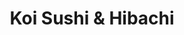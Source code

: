 ---
layout: place
title: Koi Sushi & Hibachi
permalink: /north-carolina/durham/koi-sushi-hibachi.html
stateAbbr: NC
stateName: North Carolina
cityName: Durham
seo:
  type: restaurant
  links: https://koisushihibachi.com/
place_id: ChIJH7xaP0rlrIkRaQ81DMX4uKU
photos:
  - name: >-
      places/ChIJH7xaP0rlrIkRaQ81DMX4uKU/photos/AeeoHcI8QgrLgpUu7OcSU9YNI2CLndidsd_Y2RRCs83ywLrr7mONCDiaImRFtDYDgSdZ4t4QTDDFPuFZh61oGXjNzWZS8Gnhskx2M4hizELpVJl7aikrI0clLj7MGZ6vED1ehV6CYbV_5b2GiS6jtPN9lftzuqQV3wosx9a4MtnAVMhPEtd6aGxb_COUDNjhVWX6zuXUpvVZbJLvkSQHWj07vWB7QoeZoqTktEbrZyBxg8ZYEyGX6mZTIsODemfanyLnuZ6y5d8SQOu4QkruiknnZZBzpO-_W8GYDyJ7vTpVk_z6IJMqXPcMXxOB_P7pW4YQ1ZhHoGRD4ohbGSigQF5AFLebOFSibB_ZLuI8bs7WqBAOB_Q2th9DsF42Ohvmfg0X1Fc_xo3FQ8Q8DQUfCyZd_XDquMfZACeHvyFauSnH9HecsaEg
    widthPx: 4624
    heightPx: 3472
    authorAttributions:
      - displayName: ton
        uri: https://maps.google.com/maps/contrib/115227495476827687118
        photoUri: >-
          https://lh3.googleusercontent.com/a/ACg8ocLp5ifeI-EaDrNiNTDzQYNRnHtCvLbz--VFcwB3KTFpqRGcEw=s100-p-k-no-mo
    flagContentUri: >-
      https://www.google.com/local/imagery/report/?cb_client=maps_api_places.places_api&image_key=!1e10!2sCIHM0ogKEICAgICb6bPm6QE&hl=en-US
    googleMapsUri: >-
      https://www.google.com/maps/place//data=!3m4!1e2!3m2!1sCIHM0ogKEICAgICb6bPm6QE!2e10!4m2!3m1!1s0x89ace54a3f5abc1f:0xa5b8f8c50c350f69
  - name: >-
      places/ChIJH7xaP0rlrIkRaQ81DMX4uKU/photos/AeeoHcJYApv2EMbFCbQqAnlghAXdjk_QLa249uTw5aeweQW6-Vt-Euu53NCblfD6g5NYbC7OokJnsBb_iGtPSi4_Il3T3zwwP_Nu5a3G9Ix1y8UG-80AcR0KKKvxaMEt2R-vFF8I6RrYlG1rpEgMsx8GgHHdUuzONXD2xsWJCNvskdSFhDDSD6xvFS5ivg3uvI4MlVDqjLrUQjFdCfGbXx3nBIeiC0spU-UQW5lj_NxI6FgO_Z6STJYlCL1oxgSaTTH1YRaCAViDIRjGbWGUkP4v8T1gfm3fFZBIfiAsaOpSJd2Rlg
    widthPx: 3872
    heightPx: 2592
    authorAttributions:
      - displayName: Koi Sushi & Hibachi
        uri: https://maps.google.com/maps/contrib/107202897198481496063
        photoUri: >-
          https://lh3.googleusercontent.com/a-/ALV-UjVIKR24dhb_gUpHZqpc6Ar_36XzdmZK4KrxuKAMsYWwbrtrQno=s100-p-k-no-mo
    flagContentUri: >-
      https://www.google.com/local/imagery/report/?cb_client=maps_api_places.places_api&image_key=!1e10!2sAF1QipOSpSeIWPy6elQ62pyMaByGIXaqigq9ZuwbeWb8&hl=en-US
    googleMapsUri: >-
      https://www.google.com/maps/place//data=!3m4!1e2!3m2!1sAF1QipOSpSeIWPy6elQ62pyMaByGIXaqigq9ZuwbeWb8!2e10!4m2!3m1!1s0x89ace54a3f5abc1f:0xa5b8f8c50c350f69
  - name: >-
      places/ChIJH7xaP0rlrIkRaQ81DMX4uKU/photos/AeeoHcIfTbJ8OdT2kOL860M7-zXSjeFnI0GFpgXRnlPoXW_zgCCZbwTR021ocj1UdFsWZRafFYH-PsbVPDsjBCp9uzohYkC9Fu00GQigepMa9ZNhidKczP4J62CJcG9V2uFrlnv2XyrEIcw90dWe5hGORcXKF4Rx2qI8CfMGYnefaAOgcrmgISrY-Okr5mTIOVuAlj1E0gEFgAtEBpEcHh-JS3fORr5U7IbSDjVT-2uA29daP-ZlS1cfKZbV9OJcmdQciia639r2F6vHjUHfcrsToAJjM8lgtzhoajCclNwCCGu5fdjFf-ld23CU_soe13gfdKgdBIxGgs_0ApUm9DKrTMivcro877SSZzQl7VeiIlmU_4huFSCT2EMXtksid3ederzy4DpKMr4EZpzCCmQkXFC5icN9uj5rtNkq1BulRjmBLaC_
    widthPx: 4032
    heightPx: 3024
    authorAttributions:
      - displayName: Ryan Vook
        uri: https://maps.google.com/maps/contrib/110834055125614790445
        photoUri: >-
          https://lh3.googleusercontent.com/a/ACg8ocJYeuM-HjVRMZP-pTkvZsewCXU5STrs702N_EzPYyo96Be2-Q=s100-p-k-no-mo
    flagContentUri: >-
      https://www.google.com/local/imagery/report/?cb_client=maps_api_places.places_api&image_key=!1e10!2sCIHM0ogKEICAgMCoxbuwtQE&hl=en-US
    googleMapsUri: >-
      https://www.google.com/maps/place//data=!3m4!1e2!3m2!1sCIHM0ogKEICAgMCoxbuwtQE!2e10!4m2!3m1!1s0x89ace54a3f5abc1f:0xa5b8f8c50c350f69
  - name: >-
      places/ChIJH7xaP0rlrIkRaQ81DMX4uKU/photos/AeeoHcK7whutV9BPDe0MLH5KWO5YNV9Iezjoz0A7FEfkvMM6Fi7KSJ_1ltCUeOBl2gT3SA9AhFB6Yc5neFuBpdBK5NUs5F6L7CfcdJxesdnQPVJtiw_smBcka7uoKS4JXUU_91TIDmSfUUHnCP_eX-AdJ6jyRt5-yB3hB_BtAaazoRjYdv9ReJoKY_j14bX9p688abQGNCtPnesq0CS8xGkW4BZkddtYZSkF2qjrayGuATO64SE-noO32r88y89kicDkl8YLq8SD0HTw9f8oGIlMleB1_SaxYizk9bv5awrv5S-x4w
    widthPx: 1702
    heightPx: 1276
    authorAttributions:
      - displayName: Koi Sushi & Hibachi
        uri: https://maps.google.com/maps/contrib/107202897198481496063
        photoUri: >-
          https://lh3.googleusercontent.com/a-/ALV-UjVIKR24dhb_gUpHZqpc6Ar_36XzdmZK4KrxuKAMsYWwbrtrQno=s100-p-k-no-mo
    flagContentUri: >-
      https://www.google.com/local/imagery/report/?cb_client=maps_api_places.places_api&image_key=!1e10!2sAF1QipPhNyB1weOtNu7kbnw1kaLOuEQCwQ_2WTNdGjDU&hl=en-US
    googleMapsUri: >-
      https://www.google.com/maps/place//data=!3m4!1e2!3m2!1sAF1QipPhNyB1weOtNu7kbnw1kaLOuEQCwQ_2WTNdGjDU!2e10!4m2!3m1!1s0x89ace54a3f5abc1f:0xa5b8f8c50c350f69
  - name: >-
      places/ChIJH7xaP0rlrIkRaQ81DMX4uKU/photos/AeeoHcIRC2qbIfA1yppV9KIYeHUORrgWHMEz3yEvghUv0OZ8OVmAZdEuSZ_KigNALfZzjnbGWfBwV6jfrhsOk_P438H97KdQY7s6p0_hP17F4UPj_c5rMnaE2u1oVhcQxhUTCKEl5qAs3LlvR-q6qvcerEHbEnLVkIYl1RPeZi6SYB_5LBNP1u7pFxlbadnENwCWAFK7q4H0_KdJraBgASzceE_KiUYIZkxPZcSIp_6HfexNXgJPeFhsin3vf_KUWR2CVuGl0t0394UVu3_CQhxR6GGC-R9GpjvH_R5TL9sUQW2eXg
    widthPx: 1139
    heightPx: 834
    authorAttributions:
      - displayName: Koi Sushi & Hibachi
        uri: https://maps.google.com/maps/contrib/107202897198481496063
        photoUri: >-
          https://lh3.googleusercontent.com/a-/ALV-UjVIKR24dhb_gUpHZqpc6Ar_36XzdmZK4KrxuKAMsYWwbrtrQno=s100-p-k-no-mo
    flagContentUri: >-
      https://www.google.com/local/imagery/report/?cb_client=maps_api_places.places_api&image_key=!1e10!2sAF1QipPu0iIOIooT2dJseMbYurv_Jg4pPv-SK6WhLHwk&hl=en-US
    googleMapsUri: >-
      https://www.google.com/maps/place//data=!3m4!1e2!3m2!1sAF1QipPu0iIOIooT2dJseMbYurv_Jg4pPv-SK6WhLHwk!2e10!4m2!3m1!1s0x89ace54a3f5abc1f:0xa5b8f8c50c350f69
  - name: >-
      places/ChIJH7xaP0rlrIkRaQ81DMX4uKU/photos/AeeoHcIuKF0CloAIVm5ha4g674iIZQMO6IvcEGyTk_eksIWm44RBK9wSuPSkUDBKLK4lC3oaGOqk_MGseAI8hPBMCl3p-51BxRs-dPkSAO_Q4C3Cdo4sH2Jb7oox6E-Mz8BOFR7-VNm_nutwmOAzJpH1RXSIvCXqdXLYoHdft2c3iHbUhIDD5ZXNseU9m6KADVfQqCtlGB4EMBoGMgiO2OQMl8Yl7O71o39MyP5J6aLDjQov_pIlgkQoTzauy2exKnZev9SSB1Ldo0BCUM6ZmDJLJUPKHfdhAwkeJJsotgIKxxYuPQ
    widthPx: 3872
    heightPx: 2592
    authorAttributions:
      - displayName: Koi Sushi & Hibachi
        uri: https://maps.google.com/maps/contrib/107202897198481496063
        photoUri: >-
          https://lh3.googleusercontent.com/a-/ALV-UjVIKR24dhb_gUpHZqpc6Ar_36XzdmZK4KrxuKAMsYWwbrtrQno=s100-p-k-no-mo
    flagContentUri: >-
      https://www.google.com/local/imagery/report/?cb_client=maps_api_places.places_api&image_key=!1e10!2sAF1QipM7AXkJNXZsl9L6FQd8nuLVm7tcQYiBPNmny3bo&hl=en-US
    googleMapsUri: >-
      https://www.google.com/maps/place//data=!3m4!1e2!3m2!1sAF1QipM7AXkJNXZsl9L6FQd8nuLVm7tcQYiBPNmny3bo!2e10!4m2!3m1!1s0x89ace54a3f5abc1f:0xa5b8f8c50c350f69
  - name: >-
      places/ChIJH7xaP0rlrIkRaQ81DMX4uKU/photos/AeeoHcIXC-ROGiWEnUrx_JwMZ6t3bETukKJ7jX1j16ev55u7vAtC7R1CYnLloGfzZ7AFZKLDs8Di2Tolwv4ocfhs7zeRFyoGceEw-0aw8D27mT6iPnvylECjAWdiWIDlbbZ-KgB4JC_DtM6Vcy_REmoljPywnbSszAXa_CVFaK8ZnCAynIMlRCYPuMpT2z4OCzZqxEDiaNJnJshRuXa7aoFbm1HxiEDCdi_TuXtCQrcvVcZjTsYadOasjMze9Y4KLkGXrn5oI6yB7sN10XflzeX_aKkM66zxSd4-O_3Mwex_XzJHvQ
    widthPx: 3872
    heightPx: 2592
    authorAttributions:
      - displayName: Koi Sushi & Hibachi
        uri: https://maps.google.com/maps/contrib/107202897198481496063
        photoUri: >-
          https://lh3.googleusercontent.com/a-/ALV-UjVIKR24dhb_gUpHZqpc6Ar_36XzdmZK4KrxuKAMsYWwbrtrQno=s100-p-k-no-mo
    flagContentUri: >-
      https://www.google.com/local/imagery/report/?cb_client=maps_api_places.places_api&image_key=!1e10!2sAF1QipO1RNWLLjHgB2DIkO8i91nrVElw23qTEz7VtANy&hl=en-US
    googleMapsUri: >-
      https://www.google.com/maps/place//data=!3m4!1e2!3m2!1sAF1QipO1RNWLLjHgB2DIkO8i91nrVElw23qTEz7VtANy!2e10!4m2!3m1!1s0x89ace54a3f5abc1f:0xa5b8f8c50c350f69
  - name: >-
      places/ChIJH7xaP0rlrIkRaQ81DMX4uKU/photos/AeeoHcI616rkKdmxF8RHfsGJjeqQ8U78dMD4Jg8fHvqGcgwvoz5TfSgJMTVGCbZCwK5AV9YC6WZzxxk1KwPJbh089PPrIkC0sdhNrx9ieRnicZH9z2NQ9WAspEM0zHNjI3G1VPb-aqAzuYusMaslwKKUF_9YZCvoLJ9zRVscuOOOj9acvRqjE8t43iDkshyNOzoktDS1Uwe0ZoN2O6hOV90-xwwDrPlA4Ls_YcIkMvyXAtN0V7ctMhu9kCan9jbLsAI6OZEFPqVYUuYxmeu6twxDq6V23a2vOd0hJhtyclYh0M5f364yzGvpg344AqoKumbcZNcwZ6kqlAxgSi6Ac4s7XoSLMRBO0pWjWDI4vweykrWtkaynTqrTL2hhYbQtGPtDCZxGd899XyoYt3L-zV1GqMJPeAqftMLzVUF4F4M14GMbyQ
    widthPx: 4032
    heightPx: 3024
    authorAttributions:
      - displayName: Jesse James
        uri: https://maps.google.com/maps/contrib/110554576765599412563
        photoUri: >-
          https://lh3.googleusercontent.com/a/ACg8ocI16DXKy3UytwpEzhOVIOKY67GQg0bPv0KzseOOCK5agyqkdw=s100-p-k-no-mo
    flagContentUri: >-
      https://www.google.com/local/imagery/report/?cb_client=maps_api_places.places_api&image_key=!1e10!2sCIHM0ogKEICAgICb6e-PMA&hl=en-US
    googleMapsUri: >-
      https://www.google.com/maps/place//data=!3m4!1e2!3m2!1sCIHM0ogKEICAgICb6e-PMA!2e10!4m2!3m1!1s0x89ace54a3f5abc1f:0xa5b8f8c50c350f69
  - name: >-
      places/ChIJH7xaP0rlrIkRaQ81DMX4uKU/photos/AeeoHcI5mcFyEkJqWGzGUNk36lzlrZAw5Ui6ATDn8FCHPO0zt56H9YCeTHP1jEGXCfKFHSdkn5R_K_yCzqdL41slM_oE54_8oQtspGWvkpDZkH_maZffxKHB9Iwif1QyZoyciLGOPawivX8g7-JJxEUedkLwXbbhAmseIojvMfEBzj3GuPfxKWr7W_MkcMiODi2ZXkZLzNE_eosdfA9IzJvvZwaXH5eTPjWRejuixP2AxoNWWmWFoNsxF-nTl9cLN19f5T6dka7l0R5R5WNcG4LdZ6qVTrU2zZfeWcGHjS26nyLikw
    widthPx: 1702
    heightPx: 1276
    authorAttributions:
      - displayName: Koi Sushi & Hibachi
        uri: https://maps.google.com/maps/contrib/107202897198481496063
        photoUri: >-
          https://lh3.googleusercontent.com/a-/ALV-UjVIKR24dhb_gUpHZqpc6Ar_36XzdmZK4KrxuKAMsYWwbrtrQno=s100-p-k-no-mo
    flagContentUri: >-
      https://www.google.com/local/imagery/report/?cb_client=maps_api_places.places_api&image_key=!1e10!2sAF1QipMeF_SVxAg8ZtzIYZ-jtlkd-Q1dNd-23Lk7Vamj&hl=en-US
    googleMapsUri: >-
      https://www.google.com/maps/place//data=!3m4!1e2!3m2!1sAF1QipMeF_SVxAg8ZtzIYZ-jtlkd-Q1dNd-23Lk7Vamj!2e10!4m2!3m1!1s0x89ace54a3f5abc1f:0xa5b8f8c50c350f69
  - name: >-
      places/ChIJH7xaP0rlrIkRaQ81DMX4uKU/photos/AeeoHcItjTTXgsqBsyBJmBsKvyw0msKFinxtSIcHpFR31zHXx5-6-jNetYXwDt-K8wkrT2R9RDIOiSPZlWkw8tofbciz1DpC02jWs-0w4J81QqJfCDHjd7wTaJM__F7qQn_kQrQcVxf0Xdxbq1EWIFPIR2NtBATT4NF-1Y_wuQlmRzG_8fwPI-la5AzuThcwCyV_9p1G92U0Y35lSsV5jJrZMeaZSVfii2lpGkS-_PyS1Bg5-H9dI2hVqpiSE9VInSpZKOKpwDMU5rBnlHLMs37Ij1msB8EZRXvbOVvYgO7x9-O-Pg
    widthPx: 3872
    heightPx: 2592
    authorAttributions:
      - displayName: Koi Sushi & Hibachi
        uri: https://maps.google.com/maps/contrib/107202897198481496063
        photoUri: >-
          https://lh3.googleusercontent.com/a-/ALV-UjVIKR24dhb_gUpHZqpc6Ar_36XzdmZK4KrxuKAMsYWwbrtrQno=s100-p-k-no-mo
    flagContentUri: >-
      https://www.google.com/local/imagery/report/?cb_client=maps_api_places.places_api&image_key=!1e10!2sAF1QipNrm6TsEp2x-2i48h_w88gZm1FltBzMLG4QTthV&hl=en-US
    googleMapsUri: >-
      https://www.google.com/maps/place//data=!3m4!1e2!3m2!1sAF1QipNrm6TsEp2x-2i48h_w88gZm1FltBzMLG4QTthV!2e10!4m2!3m1!1s0x89ace54a3f5abc1f:0xa5b8f8c50c350f69
address: 607 Broad St, Durham, NC 27705, USA
street: 607 Broad St
city: Durham
state: NC
zip: '27705'
country: USA
neighborhood: Old West Durham
latitude: '36.006563'
longitude: '-78.920774'
accessibility_options:
  wheelchairAccessibleParking: true
  wheelchairAccessibleEntrance: true
  wheelchairAccessibleSeating: true
business_status: OPERATIONAL
name: Koi Sushi & Hibachi
google_maps_links:
  directionsUri: >-
    https://www.google.com/maps/dir//''/data=!4m7!4m6!1m1!4e2!1m2!1m1!1s0x89ace54a3f5abc1f:0xa5b8f8c50c350f69!3e0
  placeUri: https://maps.google.com/?cid=11941567937169919849
  writeAReviewUri: >-
    https://www.google.com/maps/place//data=!4m3!3m2!1s0x89ace54a3f5abc1f:0xa5b8f8c50c350f69!12e1
  reviewsUri: >-
    https://www.google.com/maps/place//data=!4m4!3m3!1s0x89ace54a3f5abc1f:0xa5b8f8c50c350f69!9m1!1b1
  photosUri: >-
    https://www.google.com/maps/place//data=!4m3!3m2!1s0x89ace54a3f5abc1f:0xa5b8f8c50c350f69!10e5
primary_type: Japanese Restaurant
opening_hours:
  regular: null
  current: null
secondary_opening_hours:
  regular:
    weekdayDescriptions: null
    type: null
  current:
    weekdayDescriptions: null
    type: null
phone: (919) 294-8382
price_level: PRICE_LEVEL_MODERATE
price_range: $20 &ndash; $30
rating: '4.3'
rating_count: 0
website: https://koisushihibachi.com/
description: >-
  Explore Koi Sushi & Hibachi in Durham, NC$$$Koi Sushi & Hibachi in Durham, NC,
  stands out as a welcoming Japanese restaurant known for its diverse menu
  featuring all-you-can-eat options that include fresh sushi, sashimi, and
  flavorful hibachi dishes. The spot offers a casual atmosphere perfect for
  enjoying affordable Japanese fare, with accessibility features like
  wheelchair-friendly entrances and seating that make it easy for everyone to
  dine comfortably. Patrons appreciate the moderate pricing, which provides
  great value for hearty meals in a lively setting, ideal for those seeking
  sushi restaurants nearby. Whether you're in the mood for classic rolls or
  grilled hibachi favorites, this location delivers a satisfying experience that
  highlights quality ingredients and quick service.
generative_summary: >-
  Explore Koi Sushi & Hibachi in Durham, NC$$$Koi Sushi & Hibachi in Durham, NC,
  stands out as a welcoming Japanese restaurant known for its diverse menu
  featuring all-you-can-eat options that include fresh sushi, sashimi, and
  flavorful hibachi dishes. The spot offers a casual atmosphere perfect for
  enjoying affordable Japanese fare, with accessibility features like
  wheelchair-friendly entrances and seating that make it easy for everyone to
  dine comfortably. Patrons appreciate the moderate pricing, which provides
  great value for hearty meals in a lively setting, ideal for those seeking
  sushi restaurants nearby. Whether you're in the mood for classic rolls or
  grilled hibachi favorites, this location delivers a satisfying experience that
  highlights quality ingredients and quick service.
generative_disclosure: Summarized by AI using the Grok-3-Mini model.
reviews:
  - name: >-
      places/ChIJH7xaP0rlrIkRaQ81DMX4uKU/reviews/ChdDSUhNMG9nS0VJQ0FnTUNJak5MUDFnRRAB
    relativePublishTimeDescription: 2 weeks ago
    rating: 5
    text:
      text: >-
        First time here last weekend when we came to eat before seeing a show.
        Connie, our server and the manager, was fantastic. Incredibly attentive
        and had an amazing personality. She had us smiling everytime she came to
        our table.

        The food came out quickly and was absolutely delicious, especially the
        house made hibachi sauce. And the price for all you can eat options is
        really fair too!

        We will definitely be back again!
      languageCode: en
    originalText:
      text: >-
        First time here last weekend when we came to eat before seeing a show.
        Connie, our server and the manager, was fantastic. Incredibly attentive
        and had an amazing personality. She had us smiling everytime she came to
        our table.

        The food came out quickly and was absolutely delicious, especially the
        house made hibachi sauce. And the price for all you can eat options is
        really fair too!

        We will definitely be back again!
      languageCode: en
    authorAttribution:
      displayName: Marissa Weber
      uri: https://www.google.com/maps/contrib/111966090346951963483/reviews
      photoUri: >-
        https://lh3.googleusercontent.com/a/ACg8ocLgbk3iokxtnEMGPCoeYJOE70XWlPghQqTmjxU3rEGy8FImPg=s128-c0x00000000-cc-rp-mo-ba2
    publishTime: '2025-03-30T20:51:13.170945Z'
    flagContentUri: >-
      https://www.google.com/local/review/rap/report?postId=ChdDSUhNMG9nS0VJQ0FnTUNJak5MUDFnRRAB&d=17924085&t=1
    googleMapsUri: >-
      https://www.google.com/maps/reviews/data=!4m6!14m5!1m4!2m3!1sChdDSUhNMG9nS0VJQ0FnTUNJak5MUDFnRRAB!2m1!1s0x89ace54a3f5abc1f:0xa5b8f8c50c350f69
  - name: >-
      places/ChIJH7xaP0rlrIkRaQ81DMX4uKU/reviews/ChZDSUhNMG9nS0VJQ0FnTURRcWN6Nkx3EAE
    relativePublishTimeDescription: a month ago
    rating: 5
    text:
      text: >-
        Where to start? By far the best all you can eat Sushi in the area, I was
        pleasantly surprised with how fast they bring food back after you order,
        SILAS our waiter was a super star, attentive came a few times to make
        sure we were good, the only down side (you can only order 1 salmon
        flower,) I could have had a full plate of those things I mean WOW, the
        place was full but I still feel intimate and in my own space. The price…
        I could not believe when Silas brought my check… got a few sashimi
        pieces and left over charge fee it was under $70.00

        10/10… will definitely go back.
      languageCode: en
    originalText:
      text: >-
        Where to start? By far the best all you can eat Sushi in the area, I was
        pleasantly surprised with how fast they bring food back after you order,
        SILAS our waiter was a super star, attentive came a few times to make
        sure we were good, the only down side (you can only order 1 salmon
        flower,) I could have had a full plate of those things I mean WOW, the
        place was full but I still feel intimate and in my own space. The price…
        I could not believe when Silas brought my check… got a few sashimi
        pieces and left over charge fee it was under $70.00

        10/10… will definitely go back.
      languageCode: en
    authorAttribution:
      displayName: mauricio concha perez
      uri: https://www.google.com/maps/contrib/110749803134063918073/reviews
      photoUri: >-
        https://lh3.googleusercontent.com/a-/ALV-UjVf4ii7mAcfKOQBGib56JvOpV0dsebnCuDsF9rkbKX5SNyzIvCm=s128-c0x00000000-cc-rp-mo-ba3
    publishTime: '2025-03-12T01:18:53.881367Z'
    flagContentUri: >-
      https://www.google.com/local/review/rap/report?postId=ChZDSUhNMG9nS0VJQ0FnTURRcWN6Nkx3EAE&d=17924085&t=1
    googleMapsUri: >-
      https://www.google.com/maps/reviews/data=!4m6!14m5!1m4!2m3!1sChZDSUhNMG9nS0VJQ0FnTURRcWN6Nkx3EAE!2m1!1s0x89ace54a3f5abc1f:0xa5b8f8c50c350f69
  - name: >-
      places/ChIJH7xaP0rlrIkRaQ81DMX4uKU/reviews/ChZDSUhNMG9nS0VJQ0FnTUR3a04yTlNnEAE
    relativePublishTimeDescription: 3 weeks ago
    rating: 1
    text:
      text: >-
        I placed an order for a Koi Roll and a Yummy Roll, for myself and
        partner. 1st off they packed and smashed 2 different rolls in this small
        container. The rolls look nothing like the pictures. When I called the
        manager she said I should’ve advised them to separate the rolls…. What?
      languageCode: en
    originalText:
      text: >-
        I placed an order for a Koi Roll and a Yummy Roll, for myself and
        partner. 1st off they packed and smashed 2 different rolls in this small
        container. The rolls look nothing like the pictures. When I called the
        manager she said I should’ve advised them to separate the rolls…. What?
      languageCode: en
    authorAttribution:
      displayName: Ronell Williams
      uri: https://www.google.com/maps/contrib/116538688640036454920/reviews
      photoUri: >-
        https://lh3.googleusercontent.com/a/ACg8ocIBrMdCkqLyDiLWqVu-m7vPlEcLBjghzuTRKiOTSa6S9WQfIQ=s128-c0x00000000-cc-rp-mo
    publishTime: '2025-03-22T19:10:08.692864Z'
    flagContentUri: >-
      https://www.google.com/local/review/rap/report?postId=ChZDSUhNMG9nS0VJQ0FnTUR3a04yTlNnEAE&d=17924085&t=1
    googleMapsUri: >-
      https://www.google.com/maps/reviews/data=!4m6!14m5!1m4!2m3!1sChZDSUhNMG9nS0VJQ0FnTUR3a04yTlNnEAE!2m1!1s0x89ace54a3f5abc1f:0xa5b8f8c50c350f69
  - name: >-
      places/ChIJH7xaP0rlrIkRaQ81DMX4uKU/reviews/ChZDSUhNMG9nS0VJQ0FnSUMzdk5ieVhREAE
    relativePublishTimeDescription: 5 months ago
    rating: 4
    text:
      text: >-
        First time going here! Great sushi, great service , great price, less
        than $25, all you can eat sushi. Vibe is very lively.


        The tea was sweet. The food was fresh, crab salad and miso soup was
        delicious. I got full so fast man. They also have chicken nuggets,
        mozzarella sticks and other sides besides sushi.


        We came to Durham for a show then drove here but we would've def drove
        an hour just to eat here because it was good.


        They don't have military discount but I (we ) were overall satisfied
        with our experience. There was a wait but it was only 23min. The place
        was booming but they didn't slip on service and was also cleaning tables
        for new customers.


        Ok the paper they give you it says you'll be charged like 1.00 or
        something for left overs but at least you can take it home, when we
        asked one of the roles would've been $2.50 so my husband ate it.


        Downside: The bathroom was dirty, the venue is a bit cramped but there
        are tables for parties of 6, maybe more. Parking is terrible but would
        totally recommend! 4.5
      languageCode: en
    originalText:
      text: >-
        First time going here! Great sushi, great service , great price, less
        than $25, all you can eat sushi. Vibe is very lively.


        The tea was sweet. The food was fresh, crab salad and miso soup was
        delicious. I got full so fast man. They also have chicken nuggets,
        mozzarella sticks and other sides besides sushi.


        We came to Durham for a show then drove here but we would've def drove
        an hour just to eat here because it was good.


        They don't have military discount but I (we ) were overall satisfied
        with our experience. There was a wait but it was only 23min. The place
        was booming but they didn't slip on service and was also cleaning tables
        for new customers.


        Ok the paper they give you it says you'll be charged like 1.00 or
        something for left overs but at least you can take it home, when we
        asked one of the roles would've been $2.50 so my husband ate it.


        Downside: The bathroom was dirty, the venue is a bit cramped but there
        are tables for parties of 6, maybe more. Parking is terrible but would
        totally recommend! 4.5
      languageCode: en
    authorAttribution:
      displayName: Diamond C
      uri: https://www.google.com/maps/contrib/114750639232398836075/reviews
      photoUri: >-
        https://lh3.googleusercontent.com/a-/ALV-UjXuSezUJ2GsIVS82NIeK5jXYOfgwhOG2mokAOoFU1u9Amynavrb=s128-c0x00000000-cc-rp-mo-ba5
    publishTime: '2024-11-03T21:11:26.012110Z'
    flagContentUri: >-
      https://www.google.com/local/review/rap/report?postId=ChZDSUhNMG9nS0VJQ0FnSUMzdk5ieVhREAE&d=17924085&t=1
    googleMapsUri: >-
      https://www.google.com/maps/reviews/data=!4m6!14m5!1m4!2m3!1sChZDSUhNMG9nS0VJQ0FnSUMzdk5ieVhREAE!2m1!1s0x89ace54a3f5abc1f:0xa5b8f8c50c350f69
  - name: >-
      places/ChIJH7xaP0rlrIkRaQ81DMX4uKU/reviews/ChZDSUhNMG9nS0VJQ0FnSURyZ0l2X0V3EAE
    relativePublishTimeDescription: 9 months ago
    rating: 5
    text:
      text: >-
        I had an excellent experience at Koi today for lunch, and I'm so glad I
        found this recently opened gem!


        Price/Value: 5/5 The weekday lunch is $15, which would be about the
        price of one specialty sushi roll anywhere else. (Weekend lunch and any
        day for dinner are both $24.) This is an excellent deal, given
        everything we ordered.


        Food: 4/5 The sushi was good, and above what I expected with
        all-you-can-eat. The hibachi was very good, and a generous portion. The
        presentation of every dish is excellent, and the food comes out quickly.
        A word of warning: you will be charged for food not eaten (I believe
        it's 50 cents for each uneaten piece of sushi, not sure how much hibachi
        would be, since we ate it all and ordered even more!)


        Service: 5/5 It's been a while since I've received such kind and
        attentive service! Our drinks were constantly refilled, our orders were
        placed and delivered quickly, and they frequently cleared plates from
        the table as we kept ordering.


        Overall: 4.5/5 Listen, you're not getting M Sushi level quality, but
        you're also paying less for an entire meal than a single roll at M. The
        food is a great value, the service is great, and the price is
        exceptional! I'll definitely be back.
      languageCode: en
    originalText:
      text: >-
        I had an excellent experience at Koi today for lunch, and I'm so glad I
        found this recently opened gem!


        Price/Value: 5/5 The weekday lunch is $15, which would be about the
        price of one specialty sushi roll anywhere else. (Weekend lunch and any
        day for dinner are both $24.) This is an excellent deal, given
        everything we ordered.


        Food: 4/5 The sushi was good, and above what I expected with
        all-you-can-eat. The hibachi was very good, and a generous portion. The
        presentation of every dish is excellent, and the food comes out quickly.
        A word of warning: you will be charged for food not eaten (I believe
        it's 50 cents for each uneaten piece of sushi, not sure how much hibachi
        would be, since we ate it all and ordered even more!)


        Service: 5/5 It's been a while since I've received such kind and
        attentive service! Our drinks were constantly refilled, our orders were
        placed and delivered quickly, and they frequently cleared plates from
        the table as we kept ordering.


        Overall: 4.5/5 Listen, you're not getting M Sushi level quality, but
        you're also paying less for an entire meal than a single roll at M. The
        food is a great value, the service is great, and the price is
        exceptional! I'll definitely be back.
      languageCode: en
    authorAttribution:
      displayName: Holly Morgan
      uri: https://www.google.com/maps/contrib/117920265898033577153/reviews
      photoUri: >-
        https://lh3.googleusercontent.com/a/ACg8ocIKmjTmfaEv6BVBwrdHF_-a0LyKGUHokPNcHnXkR-Sx5S9EKQ=s128-c0x00000000-cc-rp-mo
    publishTime: '2024-07-12T18:47:49.573613Z'
    flagContentUri: >-
      https://www.google.com/local/review/rap/report?postId=ChZDSUhNMG9nS0VJQ0FnSURyZ0l2X0V3EAE&d=17924085&t=1
    googleMapsUri: >-
      https://www.google.com/maps/reviews/data=!4m6!14m5!1m4!2m3!1sChZDSUhNMG9nS0VJQ0FnSURyZ0l2X0V3EAE!2m1!1s0x89ace54a3f5abc1f:0xa5b8f8c50c350f69
review_summary: >-
  Customer Feedback on Koi Sushi & Hibachi$$$Folks generally rave about the
  fresh and tasty sushi rolls, nigiri, and hibachi selections at this spot,
  often highlighting how the all-you-can-eat deals offer solid value without
  breaking the bank. Many appreciate the quick service and attentive staff that
  keep things running smoothly, even during busy times, making it a go-to choice
  for casual Japanese dining outings. While most experiences are positive, a few
  mentions point to occasional issues like tight parking or packaging problems
  with takeout orders, but these don't overshadow the overall enjoyment.
  Overall, it's a hit for anyone craving reliable sushi options, with diners
  frequently noting they'd return for the generous portions and friendly vibe
  that keep the energy upbeat. If you're exploring top-rated sushi places
  nearby, this one earns high marks for its approachable prices and flavorful
  variety.
review_disclosure: Summarized by AI using the Grok-3-Mini model.
parking_options:
  freeParkingLot: true
  freeStreetParking: true
payment_options:
  acceptsCreditCards: true
  acceptsCashOnly: false
allow_dogs: null
curbside_pickup: false
delivery: true
dine_in: true
good_for_children: null
good_for_groups: null
good_for_sports: false
live_music: false
menu_for_children: true
outdoor_seating: null
reservable: null
restroom: true
serves_beer: null
serves_breakfast: null
serves_brunch: null
serves_cocktails: null
serves_coffee: null
serves_dinner: true
serves_dessert: true
serves_lunch: true
serves_vegetarian_food: null
serves_wine: null
takeout: true
update_category: pro
places_description: null

---
